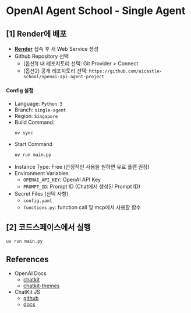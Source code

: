 # OpenAI Agent School - Single Agent

## [1] Render에 배포

- [**Render**](https://render.com/) 접속 후 새 Web Service 생성
- Github Repository 선택
    - (옵션1) 내 레포지토리 선택: Git Provider > Connect
    - (옵션2) 공개 레포지토리 선택: `https://github.com/aicastle-school/openai-api-agent-project`

#### Config 설정

- Language: `Python 3`
- Branch: `single-agent`
- Region: `Singapore`
- Build Command: 
    ```sh
    uv sync
    ```
- Start Command
    ```sh
    uv run main.py
    ```
- Instance Type: Free (안정적인 사용을 원하면 유료 플랜 권장)
- Environment Variables
    - `OPENAI_API_KEY`: OpenAI API Key
    - `PROMPT_ID`: Prompt ID (Chat에서 생성된 Prompt ID)
- Secret Files (선택 사항)
    - `config.yaml`
    - `functions.py`: function call 및 mcp에서 사용할 함수

## [2] 코드스페이스에서 실행

```sh
uv run main.py
```

## References
- OpenAI Docs
    - [chatkit](https://platform.openai.com/docs/guides/chatkit)
    - [chatkit-themes](https://platform.openai.com/docs/guides/chatkit-themes)
- ChatKit JS
    - [github](https://github.com/openai/chatkit-js)
    - [docs](https://openai.github.io/chatkit-js/)